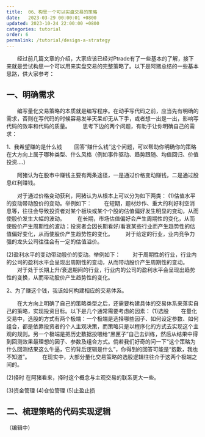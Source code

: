 ```yaml
---
title:  06、构思一个可以实盘交易的策略
date:   2023-03-29 00:00:01 +0800
updated: 2023-10-24 22:00:00 +0800
categories: tutorial
order: 6
permalink: /tutorial/design-a-strategy
---
```


　　经过前几篇文章的介绍，大家应该已经对Ptrade有了一些基本的了解，接下来就是尝试构思一个可以用来实盘交易的完整策略了。以下是阿猪总结的一些基本思路，供大家参考：

## 一、明确需求
　　编写量化交易策略的本质就是编写程序。在动手写代码之前，应当先有明确的需求，否则在写代码的时候容易发半天呆却无从下手，或者想一出是一出，影响写代码的效率和代码的质量。
　　思考下边的两个问题，有助于让你明确自己的需求：

1、我希望赚的是什么钱
　　回答“赚什么钱”这个问题，可以帮助你明确你的策略在大方向上属于哪种类型、什么风格（例如事件驱动、趋势跟随、均值回归、价值投资....）

　　阿猪认为在股市中赚钱主要有两条途径，一是通过价格变动赚钱，二是通过股息红利赚钱。

　　对于通过价格变动获利，阿猪认为从根本上可以分为如下两类：
(1)估值水平的变动带动股价的变动。举例如下：
　　在短期，题材炒作、重大的利好利空消息等，往往会导致投资者对某个板块或某个个股的估值偏好发生明显的变动，从而使股价发生大幅的波动。
　　在长期，市场估值偏好会产生周期性的变化，从而使股价产生周期性的波动；投资者会因长期看好/看衰某些行业而产生趋势性的估值偏好变化，从而使股价产生趋势性的变化。
　　对于给定的行业，业内竞争力强的龙头公司往往会有一定的估值溢价。

(2)盈利水平的变动带动股价的变动。举例如下：
　　对于周期性的行业，行业内的公司的盈利水平会呈现出周期性的变动，从而带动股价产生周期性的变动。
　　对于处于长期上升/衰退期间的行业，行业内的公司的盈利水平会呈现出趋势性的变换，从而带动股价产生趋势性的变化。

2、为了赚这个钱，我该如何构建相应的交易体系。

　　在大方向上明确了自己的策略类型之后，还需要构建具体的交易体系来落实自己的策略，实现投资目标。以下是几个通常需要考虑的因素：
(1)选股
　　在量化交易中，选股的方式有两个极端：一个极端是选择哪些因子、如何设定参数、如何组合，都是依靠投资者的个人主观决策，而策略只是以程序化的方式去实现这个主观的规则。另一个极端是把历史数据投喂给“黑匣子”自己去训练，然后从结果中得到回测效果最理想的因子、参数及组合方式。倘若我们好奇的问一下“这个策略为什么回测结果这么牛逼，它的背后逻辑是什么”，你得到的回答可能是“抱歉，我也不知道”。
　　在现实中，大部分量化交易策略的选股逻辑往往介于这两个极端之间的。

(2)择时
在阿猪看来，择时这个概念与主观交易的联系更大一些。


(3)资金管理
(4)仓位管理
(5)止盈止损


## 二、梳理策略的代码实现逻辑


（编辑中）


